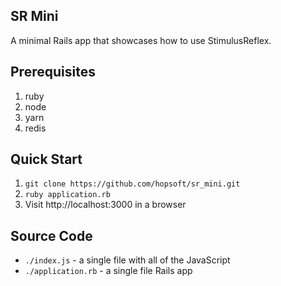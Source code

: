 ## SR Mini

A minimal Rails app that showcases how to use StimulusReflex.

## Prerequisites

1. ruby
1. node
1. yarn
1. redis

## Quick Start

1. `git clone https://github.com/hopsoft/sr_mini.git`
1. `ruby application.rb`
1. Visit http://localhost:3000 in a browser

## Source Code

- `./index.js` - a single file with all of the JavaScript
- `./application.rb` - a single file Rails app
